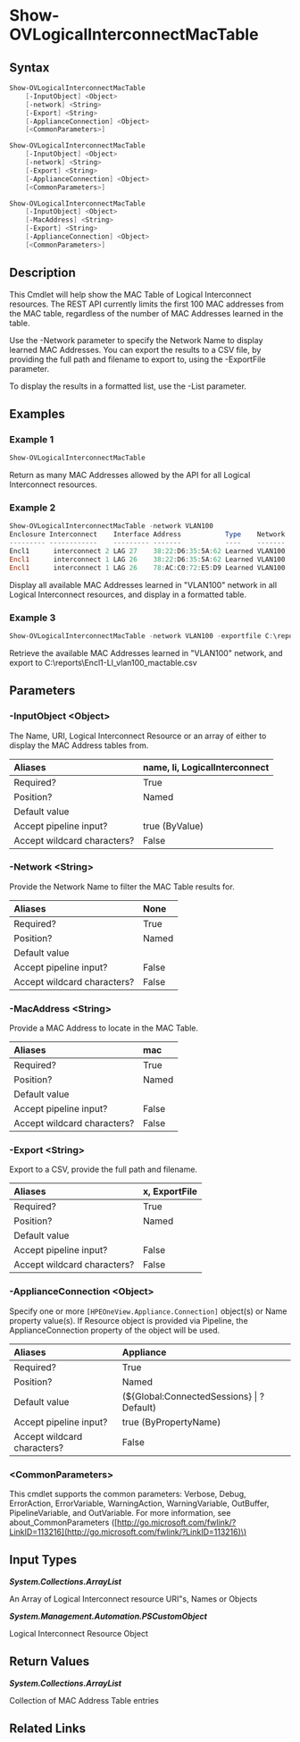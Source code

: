 ﻿---
description: Show the MAC Table for Logical Interconnect resource(s).
---

# Show-OVLogicalInterconnectMacTable

## Syntax

```powershell
Show-OVLogicalInterconnectMacTable
    [-InputObject] <Object>
    [-network] <String>
    [-Export] <String>
    [-ApplianceConnection] <Object>
    [<CommonParameters>]
```

```powershell
Show-OVLogicalInterconnectMacTable
    [-InputObject] <Object>
    [-network] <String>
    [-Export] <String>
    [-ApplianceConnection] <Object>
    [<CommonParameters>]
```

```powershell
Show-OVLogicalInterconnectMacTable
    [-InputObject] <Object>
    [-MacAddress] <String>
    [-Export] <String>
    [-ApplianceConnection] <Object>
    [<CommonParameters>]
```

## Description

This Cmdlet will help show the MAC Table of Logical Interconnect resources.  The REST API currently limits the first 100 MAC addresses from the MAC table, regardless of the number of MAC Addresses learned in the table.

Use the -Network parameter to specify the Network Name to display learned MAC Addresses.  You can export the results to a CSV file, by providing the full path and filename to export to, using the -ExportFile parameter.

To display the results in a formatted list, use the -List parameter.

## Examples

###  Example 1 

```powershell
Show-OVLogicalInterconnectMacTable
```

Return as many MAC Addresses allowed by the API for all Logical Interconnect resources.

###  Example 2 

```powershell
Show-OVLogicalInterconnectMacTable -network VLAN100
Enclosure Interconnect    Interface Address           Type    Network   VLAN
--------- ------------    --------- -------           ----    -------   ----
Encl1      interconnect 2 LAG 27    38:22:D6:35:5A:62 Learned VLAN100  30
Encl1      interconnect 1 LAG 26    38:22:D6:35:5A:62 Learned VLAN100  30
Encl1      interconnect 1 LAG 26    78:AC:C0:72:E5:D9 Learned VLAN100  30
```

Display all available MAC Addresses learned in "VLAN100" network in all Logical Interconnect resources, and display in a formatted table.

###  Example 3 

```powershell
Show-OVLogicalInterconnectMacTable -network VLAN100 -exportfile C:\reports\Encl1-LI_vlan100_mactable.csv
```

Retrieve the available MAC Addresses learned in "VLAN100" network, and export to C:\reports\Encl1-LI_vlan100_mactable.csv

## Parameters

### -InputObject &lt;Object&gt;

The Name, URI, Logical Interconnect Resource or an array of either to display the MAC Address tables from.

| Aliases | name, li, LogicalInterconnect |
| :--- | :--- |
| Required? | True |
| Position? | Named |
| Default value |  |
| Accept pipeline input? | true (ByValue) |
| Accept wildcard characters? | False |

### -Network &lt;String&gt;

Provide the Network Name to filter the MAC Table results for.

| Aliases | None |
| :--- | :--- |
| Required? | True |
| Position? | Named |
| Default value |  |
| Accept pipeline input? | False |
| Accept wildcard characters? | False |

### -MacAddress &lt;String&gt;

Provide a MAC Address to locate in the MAC Table.

| Aliases | mac |
| :--- | :--- |
| Required? | True |
| Position? | Named |
| Default value |  |
| Accept pipeline input? | False |
| Accept wildcard characters? | False |

### -Export &lt;String&gt;

Export to a CSV, provide the full path and filename.

| Aliases | x, ExportFile |
| :--- | :--- |
| Required? | True |
| Position? | Named |
| Default value |  |
| Accept pipeline input? | False |
| Accept wildcard characters? | False |

### -ApplianceConnection &lt;Object&gt;

Specify one or more `[HPEOneView.Appliance.Connection]` object(s) or Name property value(s). If Resource object is provided via Pipeline, the ApplianceConnection property of the object will be used.

| Aliases | Appliance |
| :--- | :--- |
| Required? | True |
| Position? | Named |
| Default value | (${Global:ConnectedSessions} &vert; ? Default) |
| Accept pipeline input? | true (ByPropertyName) |
| Accept wildcard characters? | False |

### &lt;CommonParameters&gt;

This cmdlet supports the common parameters: Verbose, Debug, ErrorAction, ErrorVariable, WarningAction, WarningVariable, OutBuffer, PipelineVariable, and OutVariable. For more information, see about\_CommonParameters \([http://go.microsoft.com/fwlink/?LinkID=113216](http://go.microsoft.com/fwlink/?LinkID=113216)\)

## Input Types

_**System.Collections.ArrayList**_

An Array of Logical Interconnect resource URI"s, Names or Objects

_**System.Management.Automation.PSCustomObject**_

Logical Interconnect Resource Object

## Return Values

_**System.Collections.ArrayList**_

Collection of MAC Address Table entries

## Related Links

